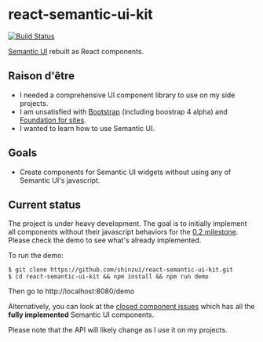 # react-semantic-ui-kit

[![Build Status](https://travis-ci.org/shinzui/react-semantic-ui-kit.png?branch=master)](https://travis-ci.org/shinzui/react-semantic-ui-kit)

[Semantic UI](http://semantic-ui.com/) rebuilt as React components.

## Raison d'être

 - I needed a comprehensive UI component library to use on my side projects.
 - I am unsatisfied with [Bootstrap](http://getbootstrap.com/) (including boostrap 4 alpha) and [Foundation for sites](http://foundation.zurb.com/).
 - I wanted to learn how to use Semantic UI.

## Goals

 - Create components for Semantic UI widgets without using any of Semantic UI's javascript.

## Current status

The project is under heavy development. The goal is to initially implement all components without their javascript behaviors for the [0.2 milestone](https://github.com/shinzui/react-semantic-ui-kit/milestones/0.2).
Please check the demo to see what's already implemented.

To run the demo:

    $ git clone https://github.com/shinzui/react-semantic-ui-kit.git
    $ cd react-semantic-ui-kit && npm install && npm run demo

Then go to http://localhost:8080/demo

Alternatively, you can look at the [closed component issues](https://github.com/shinzui/react-semantic-ui-kit/issues?utf8=%E2%9C%93&q=milestone%3A0.2+) which has all the
**fully implemented** Semantic UI components.

Please note that the API will likely change as I use it on my projects.
